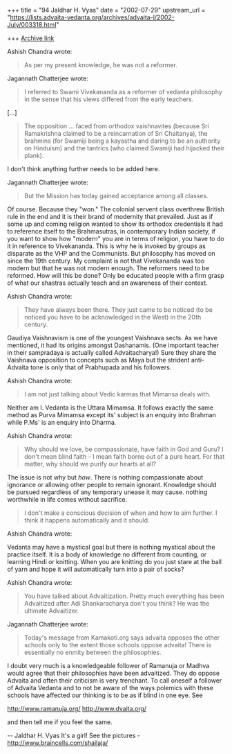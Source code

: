 +++
title = "94 Jaldhar H. Vyas"
date = "2002-07-29"
upstream_url = "https://lists.advaita-vedanta.org/archives/advaita-l/2002-July/003318.html"

+++
[Archive link](https://lists.advaita-vedanta.org/archives/advaita-l/2002-July/003318.html)

Ashish Chandra wrote:

> As per my present knowledge, he was not a reformer.

Jagannath Chatterjee wrote:

> I referred to Swami Vivekananda as a reformer of vedanta philosophy in the
> sense that his views differed from the early teachers.

[...]

> The opposition ... faced from orthodox
> vaishnavites (because Sri Ramakrishna claimed to be a reincarnation of Sri
> Chaitanya), the brahmins (for Swamiji being a kayastha and daring to be an
> authority on Hinduism) and the tantrics (who claimed Swamiji had hijacked
> their plank).

I don't think anything further needs to be added here.

Jagannath Chatterjee wrote:

> But the Mission has today gained acceptance among all classes.

Of course.  Because they "won."  The colonial servent class overthrew
British rule in the end and it is their brand of modernity that prevailed.
Just as if some up and coming religion wanted to show its orthodox
credentials it had to reference itself to the Brahmasutras, in
contemporary Indian society, if you want to show how "modern" you are in
terms of religion, you have to do it in reference to Vivekananda.  This is
why he is invoked by groups as disparate as the VHP and the Communists.
But philosophy has moved on since the 19th century.  My complaint is not
that Vivekananda was too modern but that he was not modern enough.  The
reformers need to be reformed.  How will this be done?  Only be educated
people with a firm grasp of what our shastras actually teach and an
awareness of their context.

Ashish Chandra wrote:

> They have always been there. They just came to be noticed (to be noticed
> you have to be acknowledged in the West) in the 20th century.

Gaudiya Vaishnavism is one of the youngest Vaishnava sects.  As we have
mentioned, it had its origins amongst Dashanamis.  (One important teacher
in their sampradaya is actually called Advaitacharya!)  Sure they share
the Vaishnava opposition to concepts such as Maya but the strident
anti-Advaita tone is only that of Prabhupada and his followers.

Ashish Chandra wrote:

> I am not just talking about Vedic karmas that Mimansa deals with.

Neither am I.  Vedanta is the Uttara Mimamsa.  It follows exactly the same
method as Purva Mimamsa except its' subject is an enquiry into Brahman
while P.Ms' is an enquiry into Dharma.

Ashish Chandra wrote:

> Why should we love, be compassionate, have faith in God and Guru? I don't
> mean blind faith - I mean faith borne out of a pure heart. For that
> matter, why should we purify our hearts at all?

The issue is not why but _how_.  There is nothing compassionate about
ignorance or allowing other people to remain ignorant.  Knowledge should
be pursued regardless of any temporary unease it may cause.  nothing
worthwhile in life comes without sacrifice.

> I don't make a conscious decision of when and how
> to aim further. I think it happens automatically and it should.

Ashish Chandra wrote:

Vedanta may have a mystical goal but there is nothing mystical about the
practice itself.  It is a body of knowledge no different from counting, or
learning Hindi or knitting.  When you are knitting do you just stare at
the ball of yarn and hope it will automatically turn into a pair of socks?


Ashish Chandra wrote:

> You have talked about Advaitization. Pretty much everything has been
> Advaitized after Adi Shankaracharya don't you think? He was the ultimate
> Advaitizer.

Jagannath Chatterjee wrote:

> Today's message from Kamakoti.org says advaita
> opposes the other schools only to the extent those schools oppose advaita!
> There is essentially no enmity between the philosophies.

I doubt very much is a knowledgeable follower of Ramanuja or Madhva would
agree that their philosophies have been advaitized.  They do oppose
Advaita and often their criticism is very trenchant.  To call oneself a
follower of Advaita Vedanta and to not be aware of the ways polemics with
these schools have affected our thinking is to be as if blind in one eye.  See

http://www.ramanuja.org/
http://www.dvaita.org/

and then tell me if you feel the same.


--
Jaldhar H. Vyas <jaldhar at braincells.com>
It's a girl! See the pictures - http://www.braincells.com/shailaja/

